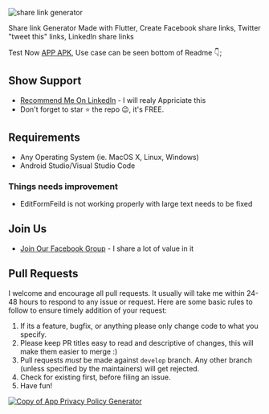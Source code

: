 ![share link generator](https://user-images.githubusercontent.com/55942632/71548787-59d51400-29d9-11ea-9773-fd852a0d25a6.png)

Share link Generator Made with Flutter, Create Facebook share links, Twitter "tweet this" links, LinkedIn share links

Test Now [APP APK](https://drive.google.com/file/d/1k9yejQuUmmPjoFegmYtree9m4bN2qIHR/view?usp=sharing), Use case can be seen bottom of Readme 👇;

## Show Support
* [Recommend Me On LinkedIn](https://www.linkedin.com/in/lamsanskar/) - I will realy Appriciate this
* Don't forget to star ⭐ the repo 😉, it's FREE.

## Requirements
- Any Operating System (ie. MacOS X, Linux, Windows)
- Android Studio/Visual Studio Code

### Things needs improvement
- EditFormFeild is not working properly with large text needs to be fixed

## Join Us
* [Join Our Facebook Group](https://www.facebook.com/groups/519517995532897/) - I share a lot of value in it

## Pull Requests
I welcome and encourage all pull requests. It usually will take me within 24-48 hours to respond to any issue or request. Here are some basic rules to follow to ensure timely addition of your request:
  1. If its a feature, bugfix, or anything please only change code to what you specify.
  1. Please keep PR titles easy to read and descriptive of changes, this will make them easier to merge :)
  1. Pull requests _must_ be made against `develop` branch. Any other branch (unless specified by the maintainers) will get rejected.
  1. Check for existing first, before filing an issue.
  1. Have fun!
  
[![Copy of App Privacy Policy Generator](https://user-images.githubusercontent.com/55942632/71420024-dc3b9c00-2698-11ea-8c14-f4deeebbc6f1.png)](https://twitter.com/intent/tweet?url=https%3A%2F%2Fgithub.com%2Ftheindianappguy%2Fshare_link_generator&text=Share%20link%20Generator%20Made%20with%20Flutter%2C%20Create%20Facebook%20share%20links%2C%20Twitter%20%22tweet%20this%22%20links%2C%20LinkedIn%20share%20links)
